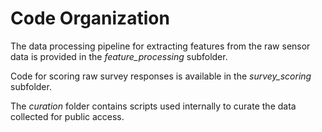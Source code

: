 # Code Organization
The data processing pipeline for extracting features from the raw sensor data is provided in the _feature_processing_ subfolder.

Code for scoring raw survey responses is available in the _survey_scoring_ subfolder.

The _curation_ folder contains scripts used internally to curate the data collected for public access.
